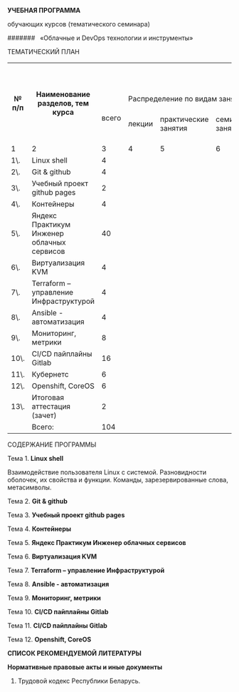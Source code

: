 **УЧЕБНАЯ ПРОГРАММА**

обучающих курсов (тематического семинара)

####### ` `«Облачные и DevOps технологии и инструменты»

ТЕМАТИЧЕСКИЙ ПЛАН

<table><tr><th colspan="1" rowspan="3">№ п/п</th><th colspan="1" rowspan="3">Наименование разделов, тем курса</th><th colspan="9">Количество учебных часов</th><th colspan="1" rowspan="1">Кафедра (цикловая комиссия)</th></tr>
<tr><td colspan="1" rowspan="2">всего</td><td colspan="8">Распределение по видам занятий</td></tr>
<tr><td colspan="1">лекции</td><td colspan="1">практические занятия</td><td colspan="1">семинарские занятия</td><td colspan="1">круглые столы, тематические дискуссии</td><td colspan="1">лабораторные занятия</td><td colspan="1">деловые игры</td><td colspan="1">тренинги</td><td colspan="1">конференции</td></tr>
<tr><td colspan="1">1</td><td colspan="1">2</td><td colspan="1">3</td><td colspan="1">4</td><td colspan="1">5</td><td colspan="1">6</td><td colspan="1">7</td><td colspan="1">8</td><td colspan="1">9</td><td colspan="1">10</td><td colspan="1">11</td><td colspan="1">12</td></tr>
<tr><td colspan="1">1\.</td><td colspan="1"><a name="_hlk191459157"></a>Linux shell</td><td colspan="1">4</td><td colspan="1"></td><td colspan="1"></td><td colspan="1"></td><td colspan="1"></td><td colspan="1"></td><td colspan="1"></td><td colspan="1"></td><td colspan="1"></td><td colspan="1"></td></tr>
<tr><td colspan="1">2\.</td><td colspan="1">Git & github</td><td colspan="1">4</td><td colspan="1"></td><td colspan="1"></td><td colspan="1"></td><td colspan="1"></td><td colspan="1"></td><td colspan="1"></td><td colspan="1"></td><td colspan="1"></td><td colspan="1"></td></tr>
<tr><td colspan="1">3\.</td><td colspan="1">Учебный проект github pages</td><td colspan="1">2</td><td colspan="1"></td><td colspan="1"></td><td colspan="1"></td><td colspan="1"></td><td colspan="1"></td><td colspan="1"></td><td colspan="1"></td><td colspan="1"></td><td colspan="1"></td></tr>
<tr><td colspan="1">4\.</td><td colspan="1">Контейнеры</td><td colspan="1">4</td><td colspan="1"></td><td colspan="1"></td><td colspan="1"></td><td colspan="1"></td><td colspan="1"></td><td colspan="1"></td><td colspan="1"></td><td colspan="1"></td><td colspan="1"></td></tr>
<tr><td colspan="1">5\.</td><td colspan="1">Яндекс Практикум Инженер облачных сервисов</td><td colspan="1">40  </td><td colspan="1"></td><td colspan="1"></td><td colspan="1"></td><td colspan="1"></td><td colspan="1"></td><td colspan="1"></td><td colspan="1"></td><td colspan="1"></td><td colspan="1"></td></tr>
<tr><td colspan="1">6\.</td><td colspan="1">Виртуализация KVM</td><td colspan="1">4</td><td colspan="1"></td><td colspan="1"></td><td colspan="1"></td><td colspan="1"></td><td colspan="1"></td><td colspan="1"></td><td colspan="1"></td><td colspan="1"></td><td colspan="1"></td></tr>
<tr><td colspan="1">7\.</td><td colspan="1">Terraform – управление Инфраструктурой</td><td colspan="1">4</td><td colspan="1"></td><td colspan="1"></td><td colspan="1"></td><td colspan="1"></td><td colspan="1"></td><td colspan="1"></td><td colspan="1"></td><td colspan="1"></td><td colspan="1"></td></tr>
<tr><td colspan="1">8\.</td><td colspan="1">Ansible - автоматизация</td><td colspan="1">4</td><td colspan="1"></td><td colspan="1"></td><td colspan="1"></td><td colspan="1"></td><td colspan="1"></td><td colspan="1"></td><td colspan="1"></td><td colspan="1"></td><td colspan="1"></td></tr>
<tr><td colspan="1">9\.</td><td colspan="1">Мониторинг, метрики</td><td colspan="1">8</td><td colspan="1"></td><td colspan="1"></td><td colspan="1"></td><td colspan="1"></td><td colspan="1"></td><td colspan="1"></td><td colspan="1"></td><td colspan="1"></td><td colspan="1"></td></tr>
<tr><td colspan="1">10\.</td><td colspan="1">CI/CD пайплайны Gitlab</td><td colspan="1">16</td><td colspan="1"></td><td colspan="1"></td><td colspan="1"></td><td colspan="1"></td><td colspan="1"></td><td colspan="1"></td><td colspan="1"></td><td colspan="1"></td><td colspan="1"></td></tr>
<tr><td colspan="1">11\.</td><td colspan="1">Кубернетс</td><td colspan="1">6</td><td colspan="1"></td><td colspan="1"></td><td colspan="1"></td><td colspan="1"></td><td colspan="1"></td><td colspan="1"></td><td colspan="1"></td><td colspan="1"></td><td colspan="1"></td></tr>
<tr><td colspan="1">12\.</td><td colspan="1">Openshift, CoreOS</td><td colspan="1">6</td><td colspan="1"></td><td colspan="1"></td><td colspan="1"></td><td colspan="1"></td><td colspan="1"></td><td colspan="1"></td><td colspan="1"></td><td colspan="1"></td><td colspan="1"></td></tr>
<tr><td colspan="1">13\.</td><td colspan="1">Итоговая аттестация (зачет)</td><td colspan="1">2</td><td colspan="1"></td><td colspan="1"></td><td colspan="1"></td><td colspan="1"></td><td colspan="1"></td><td colspan="1"></td><td colspan="1"></td><td colspan="1"></td><td colspan="1"></td></tr>
<tr><td colspan="1"></td><td colspan="1">Всего:</td><td colspan="1">104</td><td colspan="1"></td><td colspan="1"></td><td colspan="1"></td><td colspan="1"></td><td colspan="1"></td><td colspan="1"></td><td colspan="1"></td><td colspan="1"></td><td colspan="1"></td></tr>
</table>

СОДЕРЖАНИЕ ПРОГРАММЫ

Тема 1. **Linux shell**

Взаимодействие пользователя Linux с системой. Разновидности оболочек, их свойства и функции. Команды, зарезервированные слова, метасимволы.

Тема 2. **Git & github**

Тема 3. **Учебный проект github pages**

Тема 4. **Контейнеры**

Тема 5. **Яндекс Практикум Инженер облачных сервисов**

Тема 6. **Виртуализация KVM**

Тема 7. **Terraform – управление Инфраструктурой**

Тема 8. **Ansible - автоматизация**

Тема 9. **Мониторинг, метрики**

Тема 10. **CI/CD пайплайны Gitlab** 

Тема 11. **CI/CD пайплайны Gitlab**

Тема 12. **Openshift, CoreOS**



**СПИСОК РЕКОМЕНДУЕМОЙ ЛИТЕРАТУРЫ**

**Нормативные правовые акты и иные документы**

1. Трудовой кодекс Республики Беларусь.

